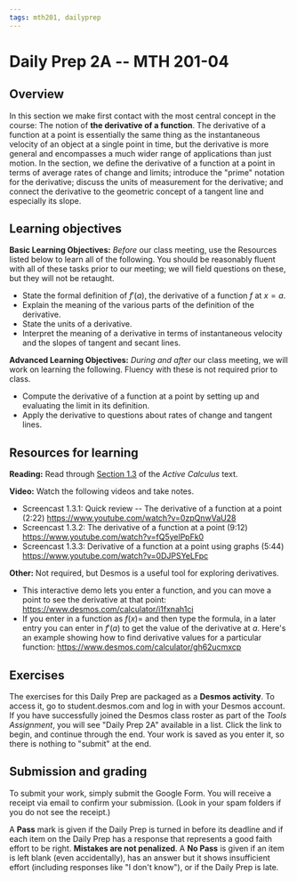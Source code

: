 ```yaml
---
tags: mth201, dailyprep
---
```


# Daily Prep 2A -- MTH 201-04

## Overview 

In this section we make first contact with the most central concept in the course: The notion of **the derivative of a function**. The derivative of a function at a point is essentially the same thing as the instantaneous velocity of an object at a single point in time, but the derivative is more general and encompasses a much wider range of applications than just motion. In the section, we define the derivative of a function at a point in terms of average rates of change and limits; introduce the "prime" notation for the derivative; discuss the units of measurement for the derivative; and connect the derivative to the geometric concept of a tangent line and especially its slope.


## Learning objectives 

**Basic Learning Objectives:** *Before* our class meeting, use the Resources listed below to learn all of the following. You should be reasonably fluent with all of these tasks prior to our meeting; we will field questions on these, but they will not be retaught. 

- State the formal definition of $f'(a)$, the derivative of a function $f$ at $x=a$.
- Explain the meaning of the various parts of the definition of the derivative. 
- State the units of a derivative. 
- Interpret the meaning of a derivative in terms of instantaneous velocity and the slopes of tangent and secant lines.


**Advanced Learning Objectives:** *During and after* our class meeting, we will work on learning the following. Fluency with these is not required prior to class. 

- Compute the derivative of a function at a point by setting up and evaluating the limit in its definition.
- Apply the derivative to questions about rates of change and tangent lines. 


## Resources for learning

**Reading:** Read through [Section 1.3](https://activecalculus.org/single/sec-1-3-derivative-pt.html) of the _Active Calculus_ text. 

**Video:** Watch the following videos and take notes.

- Screencast 1.3.1: Quick review -- The derivative of a function at a point (2:22) https://www.youtube.com/watch?v=0zpQnwVaU28
- Screencast 1.3.2: The derivative of a function at a point (9:12) https://www.youtube.com/watch?v=fQ5yelPpFk0
- Screencast 1.3.3: Derivative of a function at a point using graphs (5:44) https://www.youtube.com/watch?v=0DJPSYeLFpc


**Other:** Not required, but Desmos is a useful tool for exploring derivatives. 
+ This interactive demo lets you enter a function, and you can move a point to see the derivative at that point: https://www.desmos.com/calculator/i1fxnah1ci
+ If you enter in a function as $f(x) =$ and then type the formula, in a later entry you can enter in $f'(a)$ to get the value of the derivative at $a$. Here's an example showing how to find derivative values for a particular function: https://www.desmos.com/calculator/gh62ucmxcp 

## Exercises 

The exercises for this Daily Prep are packaged as a **Desmos activity**. To access it, go to student.desmos.com and log in with your Desmos account. If you have successfully joined the Desmos class roster as part of the *Tools Assignment*, you will see "Daily Prep 2A" available in a list. Click the link to begin, and continue through the end. Your work is saved as you enter it, so there is nothing to "submit" at the end. 

## Submission and grading 

To submit your work, simply submit the Google Form. You will receive a receipt via email to confirm your submission. (Look in your spam folders if you do not see the receipt.) 

A **Pass** mark is given if the Daily Prep is turned in before its deadline and if each item on the Daily Prep has a response that represents a good faith effort to be right. **Mistakes are not penalized**. A **No Pass** is given if an item is left blank (even accidentally), has an answer but it shows insufficient effort (including responses like "I don't know"), or if the Daily Prep is late.